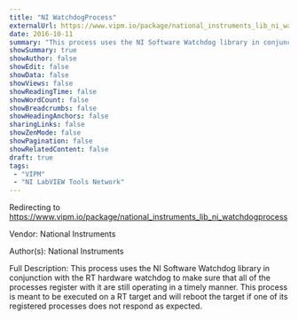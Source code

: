 ```yaml
---
title: "NI WatchdogProcess"
externalUrl: https://www.vipm.io/package/national_instruments_lib_ni_watchdogprocess
date: 2016-10-11
summary: "This process uses the NI Software Watchdog library in conjunction with the RT  hardware watchdog to make sure that all of the processes register with it are still operating in a timely manner."
showSummary: true
showAuthor: false
showEdit: false
showData: false
showViews: false
showReadingTime: false
showWordCount: false
showBreadcrumbs: false
showHeadingAnchors: false
sharingLinks: false
showZenMode: false
showPagination: false
showRelatedContent: false
draft: true
tags:
 - "VIPM"
 - "NI LabVIEW Tools Network"
---
```


Redirecting to https://www.vipm.io/package/national_instruments_lib_ni_watchdogprocess

Vendor: National Instruments

Author(s): National Instruments
 
Full Description:
This process uses the NI Software Watchdog library in conjunction with the RT  hardware watchdog to make sure that all of the processes register with it are still operating in a timely manner.  This process is meant to be executed on a RT target and will reboot the target if one of its registered processes does not respond as expected.